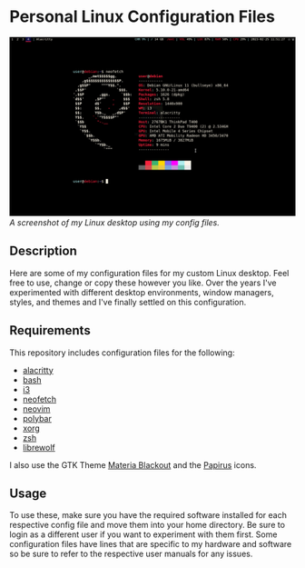 # Personal Linux Configuration Files
![Desktop Rice](/desktop_rice.png)
*A screenshot of my Linux desktop using my config files.*

## Description

Here are some of my configuration files for my custom Linux desktop. Feel free to use, change or copy these however you like. Over the years I've experimented with different desktop environments, window managers, styles, and themes and I've finally settled on this configuration.

## Requirements

This repository includes configuration files for the following:

+ [alacritty](https://github.com/alacritty/alacritty)
+ [bash](https://git.savannah.gnu.org/cgit/bash.git)
+ [i3](https://github.com/i3/i3)
+ [neofetch](https://github.com/dylanaraps/neofetch)
+ [neovim](https://github.com/neovim/neovim)
+ [polybar](https://github.com/polybar/polybar)
+ [xorg](https://gitlab.freedesktop.org/xorg/xserver)
+ [zsh](https://sourceforge.net/p/zsh/code/ci/master/tree/)
+ [librewolf](https://gitlab.com/librewolf-community)

I also use the GTK Theme [Materia Blackout](https://www.xfce-look.org/p/1381066) and the [Papirus](https://github.com/PapirusDevelopmentTeam/papirus-icon-theme) icons. 

## Usage

To use these, make sure you have the required software installed for each respective config file and move them into your home directory. Be sure to login as a different user if you want to experiment with them first. Some configuration files have lines that are specific to my hardware and software so be sure to refer to the respective user manuals for any issues.
